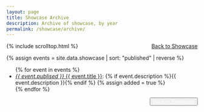 ```yaml
---
layout: page
title: Showcase Archive
description: Archive of showcase, by year
permalink: /showcase/archive/
---
```


<div class="row">
    <div class="col-md-12">
       <a style="float:right" type="button" class="btn btn-sm btn-warning" href="{{ site.baseurl }}/showcase/">Back to Showcase</a>
    </div>
</div>

{% include scrolltop.html %}

{% assign events = site.data.showcase | sort: "published" | reverse %}
<ul>
{% for event in events %}
<li><a href="{{ event.url }}"><em>{{ event.publised }}</em> {{ event.title }}</a>: {% if event.description %}{{ event.description }}{% endif %} {% assign added = true %}</li>{% endfor %}
</ul>
<button class="btn btn-primary" style="float:right;">
  <a href="{{ site.baseurl }}/showcase/" style="color:white">Back to Showcase</a></button>
